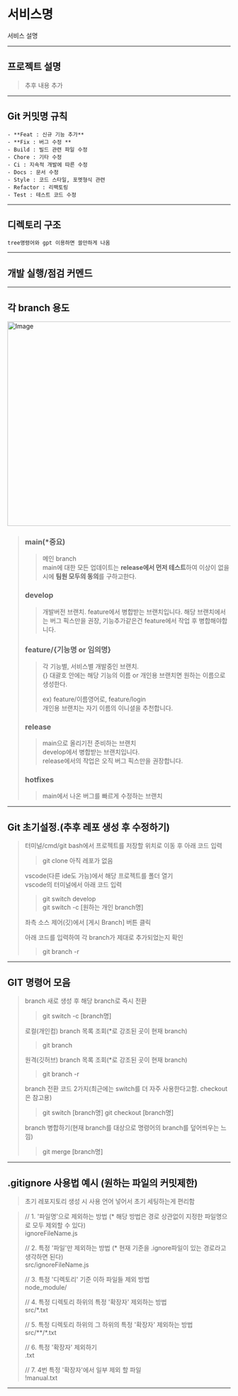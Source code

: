 # 서비스명
서비스 설명

---

## 프로젝트 설명
> 추후 내용 추가
---

## Git 커밋명 규칙
```
- **Feat : 신규 기능 추가**
- **Fix : 버그 수정 **
- Build : 빌드 관련 파일 수정
- Chore : 기타 수정
- Ci : 지속적 개발에 따른 수정
- Docs : 문서 수정
- Style : 코드 스타일, 포멧형식 관련
- Refactor : 리팩토링
- Test : 테스트 코드 수정
```

---

## 디렉토리 구조

```
tree명령어와 gpt 이용하면 쓸만하게 나옴
```

---

## 개발 실행/점검 커멘드


---

## 각 branch 용도
<img width="523" height="461" alt="Image" src="https://github.com/user-attachments/assets/c7d35c8d-8763-4bef-8753-2a3e498ef278" />

> ### main(*중요)
>> 메인 branch  
>> main에 대한 모든 업데이트는 **release에서 먼저 테스트**하여 이상이 없을 시에 **팀원 모두의 동의**를 구하고한다.
>
> ### develop
>> 개발버전 브랜치.
>> feature에서 병합받는 브랜치입니다. 해당 브랜치에서는 버그 픽스만을 권장, 기능추가같은건 feature에서 작업 후 병합해야합니다.
>
> ### feature/{기능명 or 임의명}
>> 각 기능별, 서비스별 개발중인 브랜치.  
>> {} 대괄호 안에는 해당 기능의 이름 or 개인용 브랜치면 원하는 이름으로 생성한다.  
>>  
>> ex) feature/이름영어로, feature/login  
>> 개인용 브랜치는 자기 이름의 이니셜을 추천합니다.
>
> ### release
>> main으로 올리기전 준비하는 브랜치  
>> develop에서 병합받는 브랜치입니다.  
>> release에서의 작업은 오직 버그 픽스만을 권장합니다.
> ### hotfixes
>> main에서 나온 버그를 빠르게 수정하는 브랜치


---


## Git 초기설정.(추후 레포 생성 후 수정하기)
>터미널/cmd/git bash에서 프로젝트를 저장할 위치로 이동 후 아래 코드 입력
>> git clone 아직 레포가 없음
>
> vscode(다른 ide도 가능)에서 해당 프로젝트를 폴더 열기  
> vscode의 터미널에서 아래 코드 입력
>> git switch develop  
>> git switch -c [원하는 개인 branch명]  
>
> 좌측 소스 제어(깃)에서 [게시 Branch] 버튼 클릭
> 
> 아래 코드를 입력하여 각 branch가 제대로 추가되었는지 확인  
>> git branch -r

---

## GIT 명령어 모음
> branch 새로 생성 후 해당 branch로 즉시 전환
>> git switch -c [branch명]
>
> 로컬(개인컴) branch 목록 조회(*로 강조된 곳이 현재 branch)
>> git branch
>
> 원격(깃허브) branch 목록 조회(*로 강조된 곳이 현재 branch)
>> git branch -r
>
> branch 전환 코드 2가지(최근에는 switch를 더 자주 사용한다고함. checkout은 참고용)
>> git switch [branch명]
>> git checkout [branch명]
>
> branch 병합하기(현재 branch를 대상으로 명령어의 branch를 덮어씌우는 느낌)
>> git merge [branch명]
>

---

## .gitignore 사용법 예시 (원하는 파일의 커밋제한)
> 초기 레포지토리 생성 시 사용 언어 넣어서 초기 세팅하는게 편리함

>// 1. '파일명'으로 제외하는 방법 (* 해당 방법은 경로 상관없이 지정한 파일명으로 모두 제외할 수 있다)  
>ignoreFileName.js
>
>// 2. 특정 '파일'만 제외하는 방법 (* 현재 기준을 .ignore파일이 있는 경로라고 생각하면 된다)  
>src/ignoreFileName.js
>
>// 3. 특정 '디렉토리' 기준 이하 파일들 제외 방법  
>node_module/
>
>// 4. 특정 디렉토리 하위의 특정 '확장자' 제외하는 방법  
>src/*.txt
>
>// 5. 특정 디렉토리 하위의 그 하위의 특정 '확장자' 제외하는 방법  
>src/**/*.txt
>
>// 6. 특정 '확장자' 제외하기  
>.txt
>
>// 7. 4번 특정 '확장자'에서 일부 제외 할 파일  
>!manual.txt
>
---

